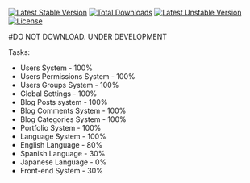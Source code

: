 [![Latest Stable Version](https://poser.pugx.org/ukadev/blogfolio/v/stable.svg)](https://packagist.org/packages/ukadev/blogfolio) 
[![Total Downloads](https://poser.pugx.org/ukadev/blogfolio/downloads.svg)](https://packagist.org/packages/ukadev/blogfolio) 
[![Latest Unstable Version](https://poser.pugx.org/ukadev/blogfolio/v/unstable.svg)](https://packagist.org/packages/ukadev/blogfolio) 
[![License](https://poser.pugx.org/ukadev/blogfolio/license.svg)](https://packagist.org/packages/ukadev/blogfolio)

#DO NOT DOWNLOAD. UNDER DEVELOPMENT

Tasks:

- Users System - 100%
- Users Permissions System - 100%
- Users Groups System - 100%
- Global Settings - 100%
- Blog Posts system - 100%
- Blog Comments System - 100%
- Blog Categories System - 100%
- Portfolio System - 100%
- Language System - 100%
- English Language - 80%
- Spanish Language - 30%
- Japanese Language - 0%
- Front-end System - 30%